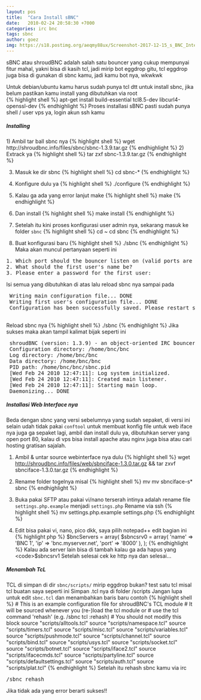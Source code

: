 ```yaml
---
layout: pos
title:  "Cara Install sBNC"
date:   2010-02-24 20:58:30 +7000
categories: irc bnc
tags: sbnc
author: goez
img: https://s18.postimg.org/aeqmy88ux/Screenshot-2017-12-15_s_BNC_Interface_v1_3.png
---
```

sBNC atau shroudBNC adalah salah satu bouncer yang cukup mempunyai fitur mahal, yakni bisa di kasih tcl,
jadi mirip bot eggdrop gitu, tcl eggdrop juga bisa di gunakan di sbnc kamu, jadi kamu bot nya, wkwkwk

Untuk debian/ubuntu kamu harus sudah punya tcl dtt untuk install sbnc, jika belum pastikan kamu install yang dibutuhkan via root\
{% highlight shell %}
 apt-get install build-essential tcl8.5-dev libcurl4-openssl-dev
{% endhighlight %}
Proses installasi sBNC pasti sudah punya shell / user vps ya, login akun ssh kamu
<h5>Installing</h5>
1) Ambil tar ball sbnc nya
{% highlight shell %}
 wget http://shroudbnc.info/files/sbnc/sbnc-1.3.9.tar.gz
{% endhighlight %}
2) Extrack ya
{% highlight shell %}
 tar zxf sbnc-1.3.9.tar.gz
{% endhighlight %}

3) Masuk ke dir sbnc
{% highlight shell %}
 cd sbnc-*
{% endhighlight %}

4) Konfigure dulu ya
{% highlight shell %}
 ./configure
{% endhighlight %}

5) Kalau ga ada yang error lanjut make
{% highlight shell %}
 make
{% endhighlight %}

6) Dan install
{% highlight shell %}
 make install
{% endhighlight %}

7) Setelah itu kini proses konfigurasi user admin nya, sekarang masuk ke folder <code>sbnc</code>
{% highlight shell %}
 cd ~
 cd sbnc
{% endhighlight %}

8) Buat konfigurasi baru
{% highlight shell %}
 ./sbnc
{% endhighlight %}
Maka akan muncul pertanyaan seperti ini
<pre>
1. Which port should the bouncer listen on (valid ports are in the range 1025 - 65535)
2. What should the first user's name be?
3. Please enter a password for the first user:
</pre>
Isi semua yang dibutuhkan di atas lalu reload sbnc nya sampai pada
<pre>
 Writing main configuration file... DONE
 Writing first user's configuration file... DONE
 Configuration has been successfully saved. Please restart shroudBNC now.
 </pre>
Reload sbnc nya
{% highlight shell %}
 ./sbnc
{% endhighlight %}
Jika sukses maka akan tampil kalimat bijak seperti ini
<pre>
 shroudBNC (version: 1.3.9) - an object-oriented IRC bouncer
 Configuration directory: /home/bnc/bnc
 Log directory: /home/bnc/bnc
 Data directory: /home/bnc/bnc
 PID path: /home/bnc/bnc/sbnc.pid
 [Wed Feb 24 2010 12:47:11]: Log system initialized.
 [Wed Feb 24 2010 12:47:11]: Created main listener.
 [Wed Feb 24 2010 12:47:11]: Starting main loop.
 Daemonizing... DONE
</pre>
<h5>Installasi Web Interface nya</h5>
Beda dengan sbnc yang versi sebelumnya yang sudah sepaket, di versi ini selain udah tidak pakai <code>conftool</code> untuk membuat konfig file untuk web iface nya juga ga sepaket lagi, ambil dan install dulu ya, dibutuhkan server yang open port 80, kalau di vps bisa install apache atau nginx juga bisa atau cari hosting gratisan sajalah.

1) Ambil & untar source webinterface nya dulu
{% highlight shell %}
 wget http://shroudbnc.info/files/web/sbnciface-1.3.0.tar.gz && tar zxvf sbnciface-1.3.0.tar.gz
{% endhighlight %}

2) Rename folder togelnya misal
{% highlight shell %}
 mv mv sbnciface-s* sbnc
{% endhighlight %}

3) Buka pakai SFTP atau pakai vi/nano terserah intinya adalah rename file <code>settings.php.example</code> menjadi <code>settings.php</code>
Rename via ssh
{% highlight shell %}
 mv settings.php.example settings.php
{% endhighlight %}

4) Edit bisa pakai vi, nano, pico dkk, saya pilih notepad++ edit bagian ini
{% highlight php %}
 $bncServers = array(
   $sbncsrv0 = array(
       'name'  =>  'BNC 1',
       'ip'    =>  'bnc.myserver.net',
       'port'  =>  '8000'
   ),
 );
{% endhighlight %}
Kalau ada server lain bisa di tambah kalau ga ada hapus yang <code>$sbncsrv1</code>
Setelah selesai cek ke http nya dan selesai...


<h5>Menambah TcL</h5>
TCL di simpan di dir <code>sbnc/scripts/</code> mirip eggdrop bukan? test satu tcl misal tcl buatan saya seperti ini
<script src="https://gist.github.com/eggoez/9935ab57f149dfe264036426a5f9e3b8.js"></script>
Simpan .tcl nya di folder /scripts
Jangan lupa untuk edit <code>sbnc.tcl</code> dan menambahkan baris baru contoh
{% highlight shell %}
 # This is an example configuration file for shroudBNC's TCL module
 # It will be sourced whenever you (re-)load the tcl module or
 # use the tcl command 'rehash' (e.g. /sbnc tcl :rehash)
 # You should not modify this block
 source "scripts/alltools.tcl"
 source "scripts/namespace.tcl"
 source "scripts/timers.tcl"
 source "scripts/misc.tcl"
 source "scripts/variables.tcl"
 source "scripts/pushmode.tcl"
 source "scripts/channel.tcl"
 source "scripts/bind.tcl"
 source "scripts/usys.tcl"
 source "scripts/socket.tcl"
 source "scripts/botnet.tcl"
 source "scripts/iface2.tcl"
 source "scripts/ifacecmds.tcl"
 source "scripts/partyline.tcl"
 source "scripts/defaultsettings.tcl"
 source "scripts/auth.tcl"
 source "scripts/plat.tcl"
{% endhighlight %}
Setelah itu rehash sbnc kamu via irc
<pre>/sbnc rehash</pre>
Jika tidak ada yang error berarti sukses!!


